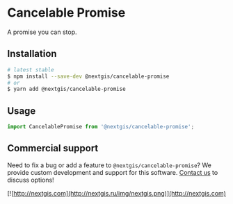 # Cancelable Promise

A promise you can stop.

## Installation

```bash
# latest stable
$ npm install --save-dev @nextgis/cancelable-promise
# or
$ yarn add @nextgis/cancelable-promise
```

## Usage

```js
import CancelablePromise from '@nextgis/cancelable-promise';

```

## Commercial support

Need to fix a bug or add a feature to `@nextgis/cancelable-promise`? We provide custom development and support for this software. [Contact us](http://nextgis.com/contact/) to discuss options!

[![http://nextgis.com](http://nextgis.ru/img/nextgis.png)](http://nextgis.com)
